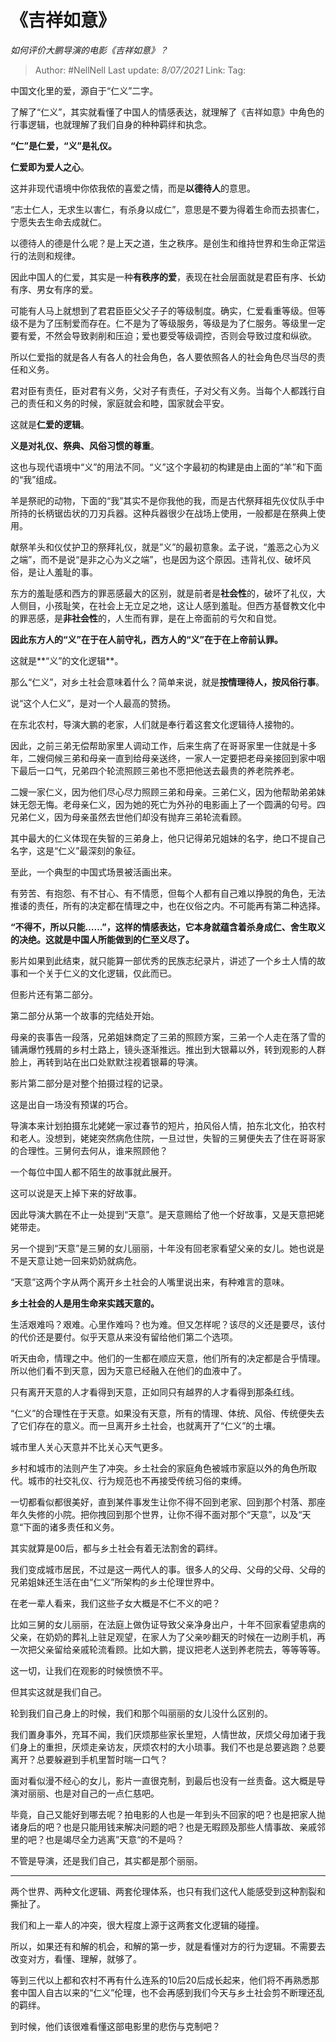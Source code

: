# 《吉祥如意》
*如何评价大鹏导演的电影《吉祥如意》？*

> Author: #NellNell
> Last update: *8/07/2021*
> Link:
> Tag:

中国文化里的爱，源自于“仁义”二字。

了解了“仁义”，其实就看懂了中国人的情感表达，就理解了《吉祥如意》中角色的行事逻辑，也就理解了我们自身的种种羁绊和执念。

**“仁”是仁爱，“义”是礼仪。**

**仁爱即为爱人之心**。

这并非现代语境中你侬我侬的喜爱之情，而是**以德待人**的意思。

“志士仁人，无求生以害仁，有杀身以成仁”，意思是不要为得着生命而去损害仁，宁愿失去生命去成就仁。

以德待人的德是什么呢？是上天之道，生之秩序。是创生和维持世界和生命正常运行的法则和规律。

因此中国人的仁爱，其实是一种**有秩序的爱**，表现在社会层面就是君臣有序、长幼有序、男女有序的爱。

可能有人马上就想到了君君臣臣父父子子的等级制度。确实，仁爱看重等级。但等级不是为了压制爱而存在。仁不是为了等级服务，等级是为了仁服务。等级里一定要有爱，不然会导致剥削和压迫；爱也要受等级调控，否则会导致过度和纵欲。

所以仁爱指的就是各人有各人的社会角色，各人要依照各人的社会角色尽当尽的责任和义务。

君对臣有责任，臣对君有义务，父对子有责任，子对父有义务。当每个人都践行自己的责任和义务的时候，家庭就会和睦，国家就会平安。

这就是**仁爱的逻辑**。

**义是对礼仪、祭典、风俗习惯的尊重**。

这也与现代语境中“义”的用法不同。“义”这个字最初的构建是由上面的“羊”和下面的“我”组成。

羊是祭祀的动物，下面的“我”其实不是你我他的我，而是古代祭拜祖先仪仗队手中所持的长柄锯齿状的刀刃兵器。这种兵器很少在战场上使用，一般都是在祭典上使用。

献祭羊头和仪仗护卫的祭拜礼仪，就是”义”的最初意象。孟子说，“羞恶之心为义之端”，而不是说“是非之心为义之端”，也是因为这个原因。违背礼仪、破坏风俗，是让人羞耻的事。

东方的羞耻感和西方的罪恶感最大的区别，就是前者是**社会性**的，破坏了礼仪，大人侧目，小孩耻笑，在社会上无立足之地，这让人感到羞耻。但西方基督教文化中的罪恶感，是**非社会性**的，人生而有罪，是在上帝面前的亏欠和自觉。

**因此东方人的“义”在于在人前守礼，西方人的“义”在于在上帝前认罪。**

这就是**“义”的文化逻辑**。

那么“仁义”，对乡土社会意味着什么？简单来说，就是**按情理待人，按风俗行事**。

说“这个人仁义”，是对一个人最高的赞扬。

在东北农村，导演大鹏的老家，人们就是奉行着这套文化逻辑待人接物的。

因此，之前三弟无偿帮助家里人调动工作，后来生病了在哥哥家里一住就是十多年，二嫂伺候三弟和母亲一直到给母亲送终，一家人一定要把老母亲接回到家中咽下最后一口气，兄弟四个轮流照顾三弟也不愿把他送去最贵的养老院养老。

二嫂一家仁义，因为他们尽心尽力照顾三弟和母亲。三弟仁义，因为他帮助弟弟妹妹无怨无悔。老母亲仁义，因为她的死亡为外孙的电影画上了一个圆满的句号。四兄弟仁义，因为母亲虽然去世他们却没有抛弃三弟轮流看顾。

其中最大的仁义体现在失智的三弟身上，他只记得弟兄姐妹的名字，绝口不提自己名字，这是“仁义”最深刻的象征。

至此，一个典型的中国式场景被活画出来。

有劳苦、有抱怨、有不甘心、有不情愿，但每个人都有自己难以挣脱的角色，无法推诿的责任，所有的决定都在情理之中，也在仪俗之内。不可能再有第二种选择。

**“不得不，所以只能……”，这样的情感表达，它本身就蕴含着杀身成仁、舍生取义的决绝。这就是中国人所能做到的仁至义尽了。**

影片如果到此结束，就只能算一部优秀的民族志纪录片，讲述了一个乡土人情的故事和一个关于仁义的文化逻辑，仅此而已。

但影片还有第二部分。

第二部分从第一个故事的完结处开始。

母亲的丧事告一段落，兄弟姐妹商定了三弟的照顾方案，三弟一个人走在落了雪的铺满爆竹残屑的乡村土路上，镜头逐渐推远。推出到大银幕以外，转到观影的人群脸上，再转到站在出口处默默注视着银幕的导演。

影片第二部分是对整个拍摄过程的记录。

这是出自一场没有预谋的巧合。

导演本来计划拍摄东北姥姥一家过春节的短片，拍风俗人情，拍东北文化，拍农村和老人。没想到，姥姥突然病危住院，一旦过世，失智的三舅便失去了住在哥哥家的合理性。三舅何去何从，谁来照顾他？

一个每位中国人都不陌生的故事就此展开。

这可以说是天上掉下来的好故事。

因此导演大鹏在不止一处提到“天意”。是天意赐给了他一个好故事，又是天意把姥姥带走。

另一个提到“天意”是三舅的女儿丽丽，十年没有回老家看望父亲的女儿。她也说是不是天意让她一回来奶奶就病危。

“天意”这两个字从两个离开乡土社会的人嘴里说出来，有种难言的意味。

**乡土社会的人是用生命来实践天意的。**

生活艰难吗？艰难。心里作难吗？也为难。但又怎样呢？该尽的义还是要尽，该付的代价还是要付。似乎天意从来没有留给他们第二个选项。

听天由命，情理之中。他们的一生都在顺应天意，他们所有的决定都是合乎情理。所以他们看不到天意，因为天意已经融入在他们的血液中了。

只有离开天意的人才看得到天意，正如同只有越界的人才看得到那条红线。

“仁义”的合理性在于天意。如果没有天意，所有的情理、体统、风俗、传统便失去了它们存在的意义。而一旦离开乡土社会，也就离开了“仁义”的土壤。

城市里人关心天意并不比关心天气更多。

乡村和城市的法则产生了冲突。乡土社会的家庭角色被城市家庭以外的角色所取代。城市的社交礼仪、行为规范也不再接受传统习俗的束缚。

一切都看似都很美好，直到某件事发生让你不得不回到老家、回到那个村落、那座年久失修的小院。把你拽回到那个世界，让你不得不面对那个“天意”，以及“天意“下面的诸多责任和义务。

其实就算是00后，都与乡土社会有着无法割舍的羁绊。

我们变成城市居民，不过是这一两代人的事。很多人的父母、父母的父母、父母的兄弟姐妹还生活在由“仁义”所架构的乡土伦理世界中。

在老一辈人看来，我们这些子女大概是不仁不义的吧？

比如三舅的女儿丽丽，在法庭上做伪证导致父亲净身出户，十年不回家看望患病的父亲，在奶奶的葬礼上驻足观望，在家人为了父亲吵翻天的时候在一边刷手机，再一次把父亲留给亲戚轮流看顾。比如大鹏，提议把老人送到养老院去，等等等等。

这一切，让我们在观影的时候愤愤不平。

但其实这就是我们自己。

轮到我们自己身上的时候，我们和那个叫丽丽的女儿没什么区别的。

我们置身事外，充耳不闻，我们厌烦那些家长里短，人情世故，厌烦父母加诸于我们身上的重担，厌烦走亲访友，厌烦农村的大小琐事。我们不也是总要逃跑？总要离开？总要躲避到手机里暂时喘一口气？

面对看似漫不经心的女儿，影片一直很克制，到最后也没有一丝责备。这大概是导演对丽丽、也是对自己的一点仁慈吧。

毕竟，自己又能好到哪去呢？拍电影的人也是一年到头不回家的吧？也是把家人抛诸身后的吧？也是只能用钱来解决问题的吧？也是无暇顾及那些人情事故、亲戚邻里的吧？也是竭尽全力逃离”天意“的不是吗？

不管是导演，还是我们自己，其实都是那个丽丽。

---

两个世界、两种文化逻辑、两套伦理体系，也只有我们这代人能感受到这种割裂和撕扯了。

我们和上一辈人的冲突，很大程度上源于这两套文化逻辑的碰撞。

所以，如果还有和解的机会，和解的第一步，就是看懂对方的行为逻辑。不需要去改变对方，看懂、理解，就够了。

等到三代以上都和农村不再有什么连系的10后20后成长起来，他们将不再熟悉那套中国人自古以来的“仁义”伦理，也不会再感到我们今天与乡土社会剪不断理还乱的羁绊。

到时候，他们该很难看懂这部电影里的悲伤与克制吧？
